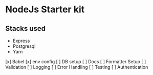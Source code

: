 # NodeJs Starter kit

## Stacks used
- Express
- Postgresql
- Yarn

[x] Babel
[x] env config
[ ] DB setup
[ ] Docs
[ ] Formatter Setup
[ ] Validation
[ ] Logging
[ ] Error Handling
[ ] Testing
[ ] Authentication